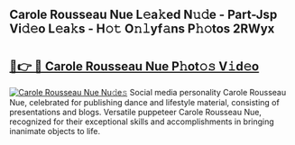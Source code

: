 ## Carole Rousseau Nue L𝚎a𝚔ed N𝚞𝚍e - Part-Jsp Vi𝚍𝚎o L𝚎a𝚔s - H𝚘𝚝 O𝚗𝚕yf𝚊ns P𝚑𝚘tos 2RWyx

# <h2><a href="http://kf6fk8.oniu.top/?m=Carole+Rousseau+Nue">🔗👉 🔴 Carole Rousseau Nue P𝚑ot𝚘𝚜 V𝚒d𝚎o</a></h2>

[![Carole Rousseau Nue Nu𝚍e𝚜](https://i.imgur.com/0qMVB7G.gif)](http://kf6fk8.oniu.top/?m=Carole+Rousseau+Nue)
Social media personality Carole Rousseau Nue, celebrated for publishing dance and lifestyle material, consisting of presentations and blogs. Versatile puppeteer Carole Rousseau Nue, recognized for their exceptional skills and accomplishments in bringing inanimate objects to life.  
